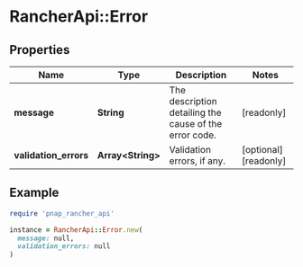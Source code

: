 # RancherApi::Error

## Properties

| Name | Type | Description | Notes |
| ---- | ---- | ----------- | ----- |
| **message** | **String** | The description detailing the cause of the error code. | [readonly] |
| **validation_errors** | **Array&lt;String&gt;** | Validation errors, if any. | [optional][readonly] |

## Example

```ruby
require 'pnap_rancher_api'

instance = RancherApi::Error.new(
  message: null,
  validation_errors: null
)
```

